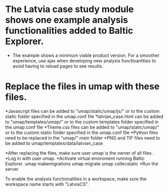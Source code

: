 # The Latvia case study module shows one example analysis functionalities added to Baltic Explorer.

* The example shows a minimum viable product version. For a smoother experience, use ajax when developing new analysis functioanlities to avoid having to reload pages to see results.

# Replace the files in umap with these files.
*Javascript files can be added to "umap/static/umap/js/" or to the custom static folder specified in the umap.conf file
*latvian_case.html can be added to "umap/templates/umap/" or to the custom templates folder specified in the umap.conf file
*Theme.css files can be added to "umap/static/umap/" or to the custom static folder specified in the umap.conf file
*Python files need to be replaced in the "umap/" main folder
*PNG and TIF files need to be added to umap/templates/data/latvian_case

*After replacing the files, make sure user umap is the owner of all files.
*Log in with user umap.
*Activate virtual enviroment running Baltic Explorer. 
  umap makemigrations
  umap migrate
  umap collecstatic
*Run the server

To enable the analysis functionalities in a workspace, make sure the workspace name starts with "LatviaCS".
